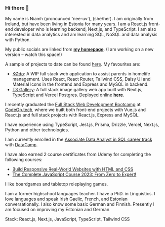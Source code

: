 ### Hi there 👋

My name is Niamh (pronounced 'nee-uv'), (she/her). I am originally from Ireland, but have been living in Estonia for many years. I am a React.js front-end developer who is learning backend, Next.js, and TypeScript. I am also interested in data analytics and am learning SQL, NoSQL and data analysis with Python.

My public socials are linked from [**my homepage**](https://niamhdoyle.dev/). (I am working on a new version – watch this space!)

A sample of projects to date can be found [here](https://niamhdoyle.dev/#section-work). My favourites are:

- [KØdo](https://github.com/niamh-d/refactored-pancake): A WIP full stack web application to assist parents in homelife management. Uses React, React Router, Tailwind CSS, Daisy UI and Material Icons in the frontend and Express and MySQL in backend.
- [T3 Gallery](https://github.com/niamh-d/t3-gallery): A full stack image gallery web app built with Next.js, TypeScript and Vercel Postgres. Deployed online [**here**](https://t3-gallery-zeta.vercel.app/).

I recently graduated the [Full Stack Web Development Bootcamp](https://codeop.tech/coding-bootcamp/) at [CodeOp.tech](https://codeop.tech/), where we built both front-end projects with Vue.js and React.js and full stack projects with React.js, Express and MySQL.

I have experience using TypeScript, Jest.js, Prisma, Drizzle, Vercel, Next.js, Python and other technologies.

I am currently enrolled in the [Associate Data Analyst in SQL career track](https://www.datacamp.com/tracks/associate-data-analyst-in-sql) with [DataCamp](https://www.datacamp.com/).

I have also earned 2 course certificates from Udemy for completing the following courses:

- [Build Responsive Real-World Websites with HTML and CSS](https://www.udemy.com/course/design-and-develop-a-killer-website-with-html5-and-css3/)
- [The Complete JavaScript Course 2023: From Zero to Expert!](https://www.udemy.com/course/the-complete-javascript-course/)

I like boardgames and tabletop roleplaying games.

I am a former highschool languages teacher. I have a PhD. in Linguistics. I love languages and speak Irish Gaelic, French, and Estonian conversationally. I also know some basic German and Finnish. Presently I am focused on improving my Estonian and German.

Stack: React.js, Next.js, JavaScript, TypeScript, Tailwind CSS
